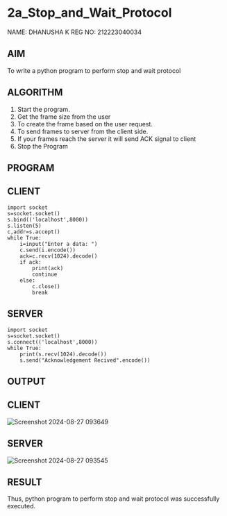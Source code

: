 # 2a_Stop_and_Wait_Protocol
NAME: DHANUSHA K
REG NO: 212223040034
## AIM 
To write a python program to perform stop and wait protocol
## ALGORITHM
1. Start the program.
2. Get the frame size from the user
3. To create the frame based on the user request.
4. To send frames to server from the client side.
5. If your frames reach the server it will send ACK signal to client
6. Stop the Program
## PROGRAM
## CLIENT
```
import socket
s=socket.socket()
s.bind(('localhost',8000))
s.listen(5)
c,addr=s.accept()
while True:
    i=input("Enter a data: ")
    c.send(i.encode())
    ack=c.recv(1024).decode()
    if ack:
        print(ack)
        continue
    else:
        c.close()
        break
```
## SERVER
```
import socket
s=socket.socket()
s.connect(('localhost',8000))
while True:
    print(s.recv(1024).decode())
    s.send("Acknowledgement Recived".encode())
```
## OUTPUT
## CLIENT
![Screenshot 2024-08-27 093649](https://github.com/user-attachments/assets/d0d4ee32-20d8-4620-bf75-0b4b36e2e1f2)
## SERVER
![Screenshot 2024-08-27 093545](https://github.com/user-attachments/assets/0bcaa073-8ba9-4af1-ab73-e090237542af)
## RESULT
Thus, python program to perform stop and wait protocol was successfully executed.
